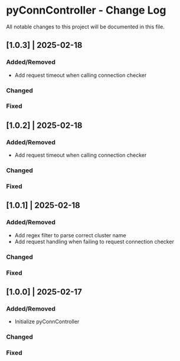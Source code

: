 # pyConnController - Change Log
All notable changes to this project will be documented in this file.

## [1.0.3] | 2025-02-18
### Added/Removed
- Add request timeout when calling connection checker
### Changed
### Fixed

## [1.0.2] | 2025-02-18
### Added/Removed
- Add request timeout when calling connection checker
### Changed
### Fixed

## [1.0.1] | 2025-02-18
### Added/Removed
- Add regex filter to parse correct cluster name
- Add request handling when failing to request connection checker
### Changed
### Fixed

## [1.0.0] | 2025-02-17
### Added/Removed
- Initialize pyConnController
### Changed
### Fixed